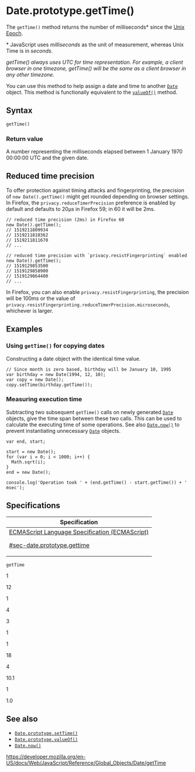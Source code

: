 # Date.prototype.getTime()

The `getTime()` method returns the number of milliseconds\* since the [Unix Epoch](https://en.wikipedia.org/wiki/Unix_time).

\* JavaScript uses _milliseconds_ as the unit of measurement, whereas Unix Time is in _seconds_.

_getTime() always uses UTC for time representation. For example, a client browser in one timezone, getTime() will be the same as a client browser in any other timezone._

You can use this method to help assign a date and time to another [`Date`](../date) object. This method is functionally equivalent to the [`valueOf()`](valueof) method.

## Syntax

    getTime()

### Return value

A number representing the milliseconds elapsed between 1 January 1970 00:00:00 UTC and the given date.

## Reduced time precision

To offer protection against timing attacks and fingerprinting, the precision of `new Date().getTime()` might get rounded depending on browser settings. In Firefox, the `privacy.reduceTimerPrecision` preference is enabled by default and defaults to 20µs in Firefox 59; in 60 it will be 2ms.

    // reduced time precision (2ms) in Firefox 60
    new Date().getTime();
    // 1519211809934
    // 1519211810362
    // 1519211811670
    // ...

    // reduced time precision with `privacy.resistFingerprinting` enabled
    new Date().getTime();
    // 1519129853500
    // 1519129858900
    // 1519129864400
    // ...

In Firefox, you can also enable `privacy.resistFingerprinting`, the precision will be 100ms or the value of `privacy.resistFingerprinting.reduceTimerPrecision.microseconds`, whichever is larger.

## Examples

### Using `getTime()` for copying dates

Constructing a date object with the identical time value.

    // Since month is zero based, birthday will be January 10, 1995
    var birthday = new Date(1994, 12, 10);
    var copy = new Date();
    copy.setTime(birthday.getTime());

### Measuring execution time

Subtracting two subsequent `getTime()` calls on newly generated [`Date`](../date) objects, give the time span between these two calls. This can be used to calculate the executing time of some operations. See also [`Date.now()`](now) to prevent instantiating unnecessary [`Date`](../date) objects.

    var end, start;

    start = new Date();
    for (var i = 0; i < 1000; i++) {
      Math.sqrt(i);
    }
    end = new Date();

    console.log('Operation took ' + (end.getTime() - start.getTime()) + ' msec');

## Specifications

<table>
<thead>
<tr class="header">
<th>Specification</th>
</tr>
</thead>
<tbody>
<tr class="odd">
<td>
<a href="https://tc39.es/ecma262/#sec-date.prototype.gettime">ECMAScript Language Specification (ECMAScript) 
<br/>

<span class="small">#sec-date.prototype.gettime</span>
</a>
</td>
</tr>
</tbody>
</table>

`getTime`

1

12

1

4

3

1

1

18

4

10.1

1

1.0

## See also

-   [`Date.prototype.setTime()`](settime)
-   [`Date.prototype.valueOf()`](valueof)
-   [`Date.now()`](now)

<a href="https://developer.mozilla.org/en-US/docs/Web/JavaScript/Reference/Global_Objects/Date/getTime" class="_attribution-link">https://developer.mozilla.org/en-US/docs/Web/JavaScript/Reference/Global_Objects/Date/getTime</a>
